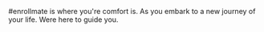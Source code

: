 #enrollmate is where you're comfort is. As you embark to a new journey of your life. Were here to guide you.